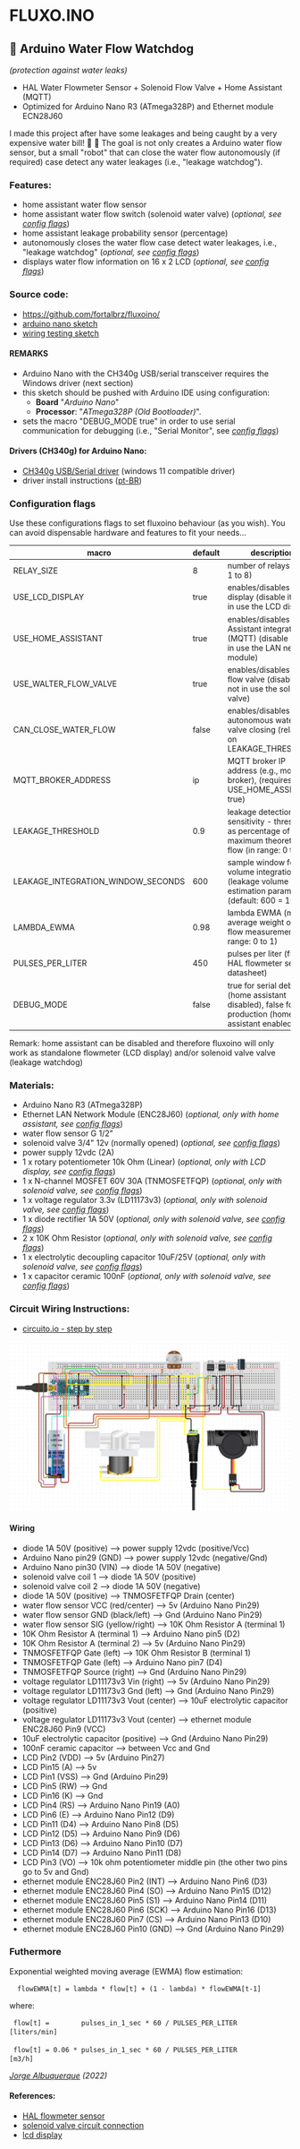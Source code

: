 # FLUXO.INO 

## :potable_water: Arduino Water Flow Watchdog 

*(protection against water leaks)*

 - HAL Water Flowmeter Sensor + Solenoid Flow Valve + Home Assistant (MQTT)
 - Optimized for Arduino Nano R3 (ATmega328P) and Ethernet module ECN28J60

I made this project after have some leakages and being caught by a very expensive water bill! :receipt: :money_with_wings:
The goal is not only creates a Arduino water flow sensor, but a small "robot" that can close the water flow autonomously (if required) case detect any water leakages (i.e., "leakage watchdog").


### Features:

 - home assistant water flow sensor
 - home assistant water flow switch (solenoid water valve) (*optional, see [config flags](https://github.com/fortalbrz/fluxoino/blob/main/README.md#configuration-flags)*)
 - home assistant leakage probability sensor (percentage)
 - autonomously closes the water flow case detect water leakages, i.e., "leakage watchdog" (*optional, see [config flags](https://github.com/fortalbrz/fluxoino/blob/main/README.md#configuration-flags)*)
 - displays water flow information on 16 x 2 LCD (*optional, see [config flags](https://github.com/fortalbrz/fluxoino/blob/main/README.md#configuration-flags)*)

### Source code:
  - https://github.com/fortalbrz/fluxoino/
  - [arduino nano sketch](https://github.com/fortalbrz/fluxoino/blob/main/fluxoino/fluxoino.ino)
  - [wiring testing sketch](https://github.com/fortalbrz/fluxoino/blob/main/fluxoino_wiring_test/fluxoino_wiring_test.ino)
  

#### REMARKS
 - Arduino Nano with the CH340g USB/serial transceiver requires the Windows driver (next section)
 - this sketch should be pushed with Arduino IDE using configuration:
   - **Board** "*Arduino Nano*" 
   - **Processor**: "*ATmega328P (Old Bootloader)*".
 - sets the macro "DEBUG_MODE true" in order to use serial communication for debugging (i.e., "Serial Monitor", see *[config flags](https://github.com/fortalbrz/fluxoino/blob/main/README.md#configuration-flags)*) 

#### Drivers (CH340g) for Arduino Nano:
- [CH340g USB/Serial driver](https://bit.ly/44WdzVF) (windows 11 compatible driver)  
- driver install instructions ([pt-BR](https://bit.ly/3ZqIqc0))

### Configuration flags
  
Use these configurations flags to set fluxoino behaviour (as you wish). You can avoid dispensable hardware 
and features to fit your needs...

| macro                              | default | description                                                                                                |
|------------------------------------|---------|------------------------------------------------------------------------------------------------------------|
| RELAY_SIZE                         | 8       | number of relays (valid: 1 to 8)                                                                           |
| USE_LCD_DISPLAY                    | true    | enables/disables LCD display (disable it if not in use the LCD display)                                    |
| USE_HOME_ASSISTANT                 | true    | enables/disables Home Assistant integration (MQTT) (disable it if not in use the LAN network module)       |
| USE_WALTER_FLOW_VALVE              | true    | enables/disables water flow valve (disable it if not in use the solenoid valve)                            |
| CAN_CLOSE_WATER_FLOW               | false   | enables/disables autonomous water valve closing (relaying on LEAKAGE_THRESHOLD)                            |
| MQTT_BROKER_ADDRESS                | ip      | MQTT broker IP address (e.g., mosquitto broker), (requires USE_HOME_ASSISTANT true)                        | 
| LEAKAGE_THRESHOLD                  | 0.9     | leakage detection sensitivity - threshold as percentage of the maximum theoretical flow (in range: 0 to 1) |
| LEAKAGE_INTEGRATION_WINDOW_SECONDS | 600     | sample window for flow volume integration (leakage volume estimation parameter) (default: 600 = 10 min)    |
| LAMBDA_EWMA                        | 0.98    | lambda EWMA (moving average weight of water flow measurement) (in range: 0 to 1)                           |
| PULSES_PER_LITER                   | 450     | pulses per liter (from HAL flowmeter sensor datasheet)                                                     | 
| DEBUG_MODE                         | false   | true for serial debug (home assistant disabled), false for production (home assistant enabled)             |

Remark: home assistant can be disabled and therefore fluxoino will only work as standalone flowmeter (LCD display) and/or solenoid valve valve (leakage watchdog) 

###  Materials:
  - Arduino Nano R3 (ATmega328P)
  - Ethernet LAN Network Module (ENC28J60) (*optional, only with  home assistant, see [config flags](https://github.com/fortalbrz/fluxoino/blob/main/README.md#configuration-flags)*)
  - water flow sensor G 1/2"
  - solenoid valve 3/4" 12v (normally opened) (*optional, see [config flags](https://github.com/fortalbrz/fluxoino/blob/main/README.md#configuration-flags)*)
  - power supply 12vdc (2A)
  - 1 x rotary potentiometer 10k Ohm (Linear) (*optional, only with LCD display, see [config flags](https://github.com/fortalbrz/fluxoino/blob/main/README.md#configuration-flags)*)
  - 1 x N-channel MOSFET 60V 30A (TNMOSFETFQP) (*optional, only with solenoid valve, see [config flags](https://github.com/fortalbrz/fluxoino/blob/main/README.md#configuration-flags)*)
  - 1 x voltage regulator 3.3v (LD11173v3) (*optional, only with solenoid valve, see [config flags](https://github.com/fortalbrz/fluxoino/blob/main/README.md#configuration-flags)*)
  - 1 x diode rectifier 1A 50V (*optional, only with solenoid valve, see [config flags](https://github.com/fortalbrz/fluxoino/blob/main/README.md#configuration-flags)*)
  - 2 x 10K Ohm Resistor (*optional, only with solenoid valve, see [config flags](https://github.com/fortalbrz/fluxoino/blob/main/README.md#configuration-flags)*)
  - 1 x electrolytic decoupling capacitor 10uF/25V (*optional, only with solenoid valve, see [config flags](https://github.com/fortalbrz/fluxoino/blob/main/README.md#configuration-flags)*)
  - 1 x capacitor ceramic 100nF (*optional, only with solenoid valve, see [config flags](https://github.com/fortalbrz/fluxoino/blob/main/README.md#configuration-flags)*)

###  Circuit Wiring Instructions:
   - [circuito.io - step by step](https://www.circuito.io/static/reply/index.html?solutionId=65010bbd91d445002e8974a5&solutionPath=storage.circuito.io)
   
![wiring](https://github.com/fortalbrz/fluxoino/blob/main/fluxoino_wiring.png?raw=true)


#### Wiring
   - diode 1A 50V (positive) --> power supply 12vdc (positive/Vcc)
   - Arduino Nano pin29 (GND) --> power supply 12vdc (negative/Gnd)
   - Arduino Nano pin30 (VIN) --> diode 1A 50V (negative)
   - solenoid valve coil 1 --> diode 1A 50V (positive)
   - solenoid valve coil 2 --> diode 1A 50V (negative)
   - diode 1A 50V (positive) --> TNMOSFETFQP Drain (center)
   - water flow sensor VCC (red/center) --> 5v (Arduino Nano Pin29)
   - water flow sensor GND (black/left) --> Gnd (Arduino Nano Pin29)
   - water flow sensor SIG (yellow/right) --> 10K Ohm Resistor A (terminal 1)
   - 10K Ohm Resistor A (terminal 1) --> Arduino Nano pin5 (D2)
   - 10K Ohm Resistor A (terminal 2) --> 5v (Arduino Nano Pin29)
   - TNMOSFETFQP Gate (left) --> 10K Ohm Resistor B (terminal 1)
   - TNMOSFETFQP Gate (left) --> Arduino Nano pin7 (D4)
   - TNMOSFETFQP Source (right) --> Gnd (Arduino Nano Pin29)
   - voltage regulator LD11173v3 Vin (right) --> 5v (Arduino Nano Pin29)
   - voltage regulator LD11173v3 Gnd (left) --> Gnd (Arduino Nano Pin29)
   - voltage regulator LD11173v3 Vout (center) --> 10uF electrolytic capacitor (positive)
   - voltage regulator LD11173v3 Vout (center) --> ethernet module ENC28J60 Pin9 (VCC)
   - 10uF electrolytic capacitor (positive) --> Gnd (Arduino Nano Pin29)
   - 100nF ceramic capacitor --> between Vcc and Gnd
   - LCD Pin2 (VDD) --> 5v (Arduino Pin27)
   - LCD Pin15 (A) --> 5v
   - LCD Pin1 (VSS) --> Gnd (Arduino Pin29)
   - LCD Pin5 (RW) --> Gnd
   - LCD Pin16 (K) --> Gnd
   - LCD Pin4 (RS) --> Arduino Nano Pin19 (A0)
   - LCD Pin6 (E) --> Arduino Nano Pin12 (D9)
   - LCD Pin11 (D4) --> Arduino Nano Pin8 (D5)
   - LCD Pin12 (D5) --> Arduino Nano Pin9 (D6)
   - LCD Pin13 (D6) --> Arduino Nano Pin10 (D7)
   - LCD Pin14 (D7) --> Arduino Nano Pin11 (D8)
   - LCD Pin3 (VO) --> 10k ohm potentiometer middle pin (the other two pins go to 5v and Gnd)
   - ethernet module ENC28J60 Pin2 (INT) --> Arduino Nano Pin6 (D3)
   - ethernet module ENC28J60 Pin4 (SO) --> Arduino Nano Pin15 (D12)
   - ethernet module ENC28J60 Pin5 (S1) --> Arduino Nano Pin14 (D11)
   - ethernet module ENC28J60 Pin6 (SCK) --> Arduino Nano Pin16 (D13)
   - ethernet module ENC28J60 Pin7 (CS) --> Arduino Nano Pin13 (D10)
   - ethernet module ENC28J60 Pin10 (GND) --> Gnd (Arduino Nano Pin29)


### Futhermore

 Exponential weighted moving average (EWMA) flow estimation:
      
      flowEWMA[t] = lambda * flow[t] + (1 - lambda) * flowEWMA[t-1]
 
 where:

     flow[t] =        pulses_in_1_sec * 60 / PULSES_PER_LITER          [liters/min]

     flow[t] = 0.06 * pulses_in_1_sec * 60 / PULSES_PER_LITER          [m3/h]
  


*[Jorge Albuquerque](mailto:jorgealbuquerque@gmail.com) (2022)*

#### References:
- [HAL flowmeter sensor](http://www.nadielcomercio.com.br/blog/2015/10/14/sensor-de-fluxo-de-agua/)
- [solenoid valve circuit connection](http://www.nadielcomercio.com.br/blog/2015/09/10/controlando-uma-valvula-solenoide-de-um-arduino/)
- [lcd display](http://labdegaragem.com/profiles/blogs/tutorial-lcd-com-arduino)
